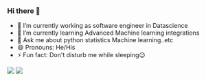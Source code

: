 ### Hi there 👋
- 🔭 I’m currently working as software engineer in Datascience
- 🌱 I’m currently learning Advanced Machine learning integrations
- 💬 Ask me about python statistics Machine learning..etc
- 😄 Pronouns: He/His
- ⚡ Fun fact: Don't disturb me while sleeping😉
<img src ='https://github-readme-stats.vercel.app/api?username=akpythonyt&show_icons=true&theme=dark'>
<img src ='https://github-readme-stats.vercel.app/api/top-langs/?username=akpythonyt&layout=compact&theme=dark'>
